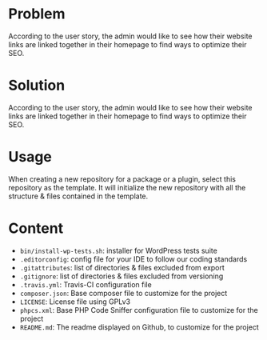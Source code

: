 # Problem
According to the user story, the admin would like to see how their website links are linked together in their homepage to find ways to optimize their SEO.

# Solution
According to the user story, the admin would like to see how their website links are linked together in their homepage to find ways to optimize their SEO.


# Usage
When creating a new repository for a package or a plugin, select this repository as the template. It will initialize the new repository with all the structure & files contained in the template.

# Content
* `bin/install-wp-tests.sh`: installer for WordPress tests suite
* `.editorconfig`: config file for your IDE to follow our coding standards
* `.gitattributes`: list of directories & files excluded from export
* `.gitignore`: list of directories & files excluded from versioning
* `.travis.yml`: Travis-CI configuration file
* `composer.json`: Base composer file to customize for the project
* `LICENSE`: License file using GPLv3
* `phpcs.xml`: Base PHP Code Sniffer configuration file to customize for the project
* `README.md`: The readme displayed on Github, to customize for the project